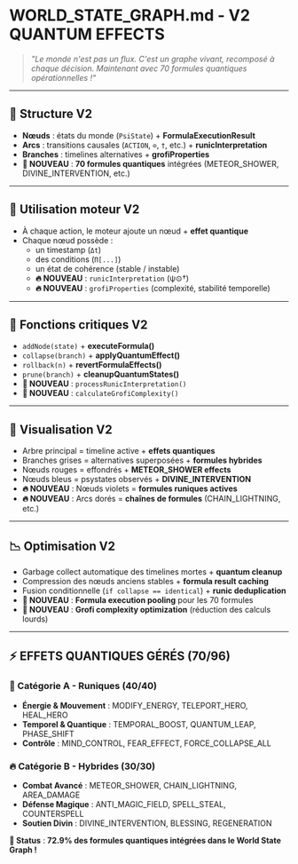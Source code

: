 # WORLD_STATE_GRAPH.md - V2 QUANTUM EFFECTS

> *"Le monde n'est pas un flux. C'est un graphe vivant, recomposé à chaque décision. Maintenant avec 70 formules quantiques opérationnelles !"*

---

## 🧠 Structure V2

- **Nœuds** : états du monde (`PsiState`) + **FormulaExecutionResult**
- **Arcs** : transitions causales (`ACTION`, `⊙`, `†`, etc.) + **runicInterpretation**
- **Branches** : timelines alternatives + **grofiProperties**
- **🌟 NOUVEAU** : **70 formules quantiques** intégrées (METEOR_SHOWER, DIVINE_INTERVENTION, etc.)

---

## 🧭 Utilisation moteur V2

- À chaque action, le moteur ajoute un nœud + **effet quantique**
- Chaque nœud possède :
  - un timestamp (`Δt`)
  - des conditions (`Π[...]`)
  - un état de cohérence (stable / instable)
  - **🔥 NOUVEAU** : `runicInterpretation` (ψ⊙†)
  - **🔥 NOUVEAU** : `grofiProperties` (complexité, stabilité temporelle)

---

## 🧰 Fonctions critiques V2

- `addNode(state)` + **executeFormula()**
- `collapse(branch)` + **applyQuantumEffect()**
- `rollback(n)` + **revertFormulaEffects()**
- `prune(branch)` + **cleanupQuantumStates()**
- **🌟 NOUVEAU** : `processRunicInterpretation()`
- **🌟 NOUVEAU** : `calculateGrofiComplexity()`

---

## 🌌 Visualisation V2

- Arbre principal = timeline active + **effets quantiques**
- Branches grises = alternatives superposées + **formules hybrides**
- Nœuds rouges = effondrés + **METEOR_SHOWER effects**
- Nœuds bleus = psystates observés + **DIVINE_INTERVENTION**
- **🔥 NOUVEAU** : Nœuds violets = **formules runiques actives**
- **🔥 NOUVEAU** : Arcs dorés = **chaînes de formules** (CHAIN_LIGHTNING, etc.)

---

## 📉 Optimisation V2

- Garbage collect automatique des timelines mortes + **quantum cleanup**
- Compression des nœuds anciens stables + **formula result caching**
- Fusion conditionnelle (`if collapse == identical`) + **runic deduplication**
- **🌟 NOUVEAU** : **Formula execution pooling** pour les 70 formules
- **🌟 NOUVEAU** : **Grofi complexity optimization** (réduction des calculs lourds)

---

## ⚡ **EFFETS QUANTIQUES GÉRÉS (70/96)**

### 🌟 Catégorie A - Runiques (40/40)
- **Énergie & Mouvement** : MODIFY_ENERGY, TELEPORT_HERO, HEAL_HERO
- **Temporel & Quantique** : TEMPORAL_BOOST, QUANTUM_LEAP, PHASE_SHIFT
- **Contrôle** : MIND_CONTROL, FEAR_EFFECT, FORCE_COLLAPSE_ALL

### 🔥 Catégorie B - Hybrides (30/30)  
- **Combat Avancé** : METEOR_SHOWER, CHAIN_LIGHTNING, AREA_DAMAGE
- **Défense Magique** : ANTI_MAGIC_FIELD, SPELL_STEAL, COUNTERSPELL
- **Soutien Divin** : DIVINE_INTERVENTION, BLESSING, REGENERATION

**🎯 Status** : **72.9% des formules quantiques intégrées dans le World State Graph !**